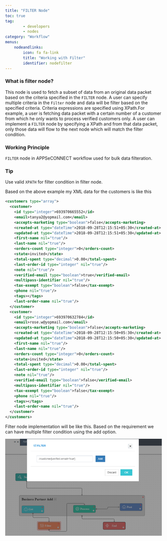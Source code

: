 ```yaml
---
title: "FILTER Node"
toc: true
tag: 
        - developers
        - nodes
category: "Workflow"
menus: 
    nodeandlinks:
        icon: fa fa-link
        title: "Working with Filter" 
        identifier: nodefilter
---
```


### What is filter node?

This node is used to fetch a subset of data from an original data packet based on the criteria specified in the `FILTER` node. A user can specify multiple criteria in the `Filter` node and data will be filter based on the specified criteria. Criteria expressions are specified using XPath.For example, a user is fetching data packet with a certain number of a customer from which he only wants to process verified customers only. A user can implement a `FILTER` node by specifying a XPath and from that data packet, only those data will flow to the next node which will match the filter condition.

### Working Principle

`FILTER` node in APPSeCONNECT workflow used for bulk data filteration.

### Tip

Use valid `XPATH` for filter condition in filter node.

Based on the above example my XML data for the customers is like this 

``` XML
<customers type="array">
  <customer>
    <id type="integer">693970665552</id>
    <email>tanya2@yopmail.com</email>
    <accepts-marketing type="boolean">false</accepts-marketing>
    <created-at type="dateTime">2018-09-28T12:15:51+05:30</created-at>
    <updated-at type="dateTime">2018-09-28T12:15:51+05:30</updated-at>
    <first-name nil="true"/>
    <last-name nil="true"/>
    <orders-count type="integer">0</orders-count>
    <state>invited</state>
    <total-spent type="decimal">0.00</total-spent>
    <last-order-id type="integer" nil="true"/>
    <note nil="true"/>
    <verified-email type="boolean">true</verified-email>
    <multipass-identifier nil="true"/>
    <tax-exempt type="boolean">false</tax-exempt>
    <phone nil="true"/>
    <tags></tags>
    <last-order-name nil="true"/>
  </customer>
  <customer>
    <id type="integer">693970632784</id>
    <email>rose.w@yopmail.com</email>
    <accepts-marketing type="boolean">false</accepts-marketing>
    <created-at type="dateTime">2018-09-28T12:15:50+05:30</created-at>
    <updated-at type="dateTime">2018-09-28T12:15:50+05:30</updated-at>
    <first-name nil="true"/>
    <last-name nil="true"/>
    <orders-count type="integer">0</orders-count>
    <state>invited</state>
    <total-spent type="decimal">0.00</total-spent>
    <last-order-id type="integer" nil="true"/>
    <note nil="true"/>
    <verified-email type="boolean">false</verified-email>
    <multipass-identifier nil="true"/>
    <tax-exempt type="boolean">false</tax-exempt>
    <phone nil="true"/>
    <tags></tags>
    <last-order-name nil="true"/>
  </customer>
</customers>
```

Filter node implementation will be like this. Based on the requirement we can have multiple filter condition using the add option.

![Filter Node](/staticfiles/workflow-management/media/FilterNode/FilterNode.PNG)